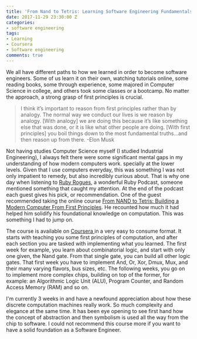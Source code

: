 ```yaml
---
title: 'From Nand to Tetris: Learning Software Engineering Fundamentals'
date: 2017-11-29 23:30:00 Z
categories:
- software engineering
tags:
- Learning
- Coursera
- Software engineering
comments: true
---
```


We all have different paths to how we learned in order to become software engineers. Some of us learn it on their own, watching tutorials online, some reading books, some through experience, some majored in Computer Science in college, and others took some classes or a bootcamp. No matter the approach, a strong grasp of first principles is crucial.

> I think it’s important to reason from first principles rather than by analogy. The normal way we conduct our lives is we reason by analogy. \[With analogy\] we are doing this because it’s like something else that was done, or it is like what other people are doing. \[With first principles\] you boil things down to the most fundamental truths…and then reason up from there.
> -Elon Musk

Not having studies Computer Science myself (I studied Industrial Engineering), I always felt there were some significant mental gaps in my understanding of how modern computers work.  specially at the lower levels. Given that I use computers everyday, this was something I was not only impatient to remedy, but also incredibly curious about. That is why one day when listening to [Ruby Rogues](https://devchat.tv/ruby-rogues),  a wonderful  Ruby Podcast, someone mentioned something that caught my attention. At the end of the podcast each guest gives his pick, or recommendation. One of the guest recommended taking the online course [From NAND to Tetris: Building a Modern Computer From First Principles](http://nand2tetris.org/). He recounted how much it had helped him solidify his foundational knowledge on computation. This was something I had to jump on. 

The course is available on [Coursera ](https://www.coursera.org/learn/build-a-computer)in a very easy to consume format. It starts with teaching you some first principles of computation, and after each section you are tasked with implementing what you learned. The first week for example, you learn about combinatorial logic, and start with only one given, the Nand gate. From that single gate, you can build all other logic gates. That first week you have to implement And, Or, Xor, Dmux, Mux, and their many varying flavors, bus sizes, etc. The following weeks, you go on to implement more complex chips, building on top of the former, for example: an Algorithmic Logic Unit (ALU), Program Counter, and Random Access Memory (RAM) and so on.

I'm currently 3 weeks in and have a newfound appreciation about how these discrete computation machines really work. So much complexity and elegance at the same time. It has been eye opening to see first hand how the concept of abstraction and then symbolism is used all the way from the chip to software. I could not recommend this course more if you want to have a solid foundation as a Software Engineer.
